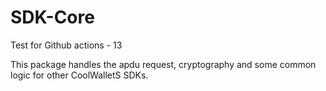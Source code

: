 # SDK-Core

Test for Github actions - 13

This package handles the apdu request, cryptography and some common logic for other CoolWalletS SDKs.

